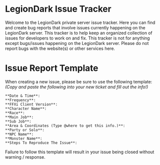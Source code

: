 # LegionDark Issue Tracker

Welcome to the LegionDark private server issue tracker. Here you can find and create bug reports that involve issues currently happening on the LegionDark server. This tracker is to help keep an organized collection of issues for developers to work on and fix. This tracker is not for anything except bugs/issues happening on the LegionDark server. Please do not report bugs with the website(s) or other services here.

# Issue Report Template

When creating a new issue, please be sure to use the following template: *(Copy and paste the following into your new ticket and fill out the info!)*
```
**Date & Time**: 
**Frequency**:
**FFXi Client Version**:
**Character Name**:
**Race**:
**Main Job**:
**Sub Job**:
**Area & Coordinates (Type @where to get this info.)**:
**Party or Solo**:
**NPC Name**:
**Monster Name**:
**Steps To Reproduce The Issue**:
```

Failure to follow this template will result in your issue being closed without warning / response.
